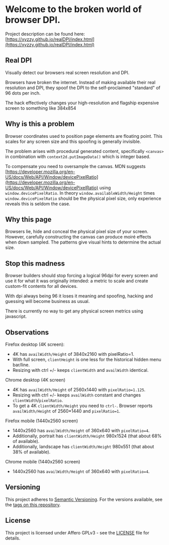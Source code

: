 # Welcome to the broken world of browser DPI.

Project description can be found here: [https://xyzzy.github.io/realDPI/index.html](https://xyzzy.github.io/realDPI/index.html)

## Real DPI

Visually detect our browsers real screen resolution and DPI.

Browsers have broken the internet. Instead of making available their real resolution and DPI, they spoof the DPI to the self-proclaimed "standard" of 96 dots per inch.

The hack effectively changes your high-resolution and flagship expensive screen to something like 384x854

## Why is this a problem

Browser coordinates used to position page elements are floating point. This scales for any screen size and this spoofing is generally invisible.

The problem arises with procedural generated content, specifically `<canvas>` in combination with `context2d.putImageData()` which is integer based.

To compensate you need to oversample the canvas. MDN suggests [https://developer.mozilla.org/en-US/docs/Web/API/Window/devicePixelRatio](https://developer.mozilla.org/en-US/docs/Web/API/Window/devicePixelRatio) using `window.devicePixelRatio`.
In theory `window.availableWidth/Height` times `window.devicePixelRatio` should be the physical pixel size, only experience reveals this is seldom the case.

## Why this page

Browsers lie, hide and conceal the physical pixel size of your screen.
However, carefully constructing the canvas can produce moiré effects when down sampled.
The patterns give visual hints to determine the actual size.

## Stop this madness

Browser builders should stop forcing a logical 96dpi for every screen and use it for what it was originally intended: a metric to scale and create custom-fit contents for all devices.

With dpi always being 96 it loses it meaning and spoofing, hacking and guessing will become business as usual.

There is currently no way to get any physical screen metrics using javascript.

## Observations

Firefox desktop (4K screen):

- 4K has `availWidth/Height` of 3840x2160 with pixelRatio=1.
- With full screen, `clientHeight` is one less for the historical hidden menu bar/line.
- Resizing with ctrl +/- keeps `clientWidth` and `availWidth` identical.

Chrome desktop (4K screen)

- 4K has `availWidth/Height` of 2560x1440 with `pixelRatio=1.125`.
- Resizing with ctrl +/- keeps `availWidth` constant and changes `clientWidth`/`pixelRatio`.
- To get a 4K `clientWidth/Height` you need to `ctrl-`. Browser reports `availWidth/Height` of 2560*1440 and `pixelRatio=1`.

Firefox mobile (1440x2560 screen)

- 1440x2560 has `availWidth/Height` of 360x640 with `pixelRatio=4`.
- Additionally, portrait has `clientWidth/Height` 980x1524  (that about 68% of available).
- Additionally, landscape has `clientWidth/Height` 980x551  (that about 38% of available).

Chrome mobile (1440x2560 screen)
- 1440x2560 has `availWidth/Height` of 360x640 with `pixelRatio=4`.

## Versioning

This project adheres to [Semantic Versioning](http://semver.org/spec/v2.0.0.html).
For the versions available, see the [tags on this repository](https://github.com/xyzzy/realDPI/tags).

## License

This project is licensed under Affero GPLv3 - see the [LICENSE](LICENSE) file for details.
